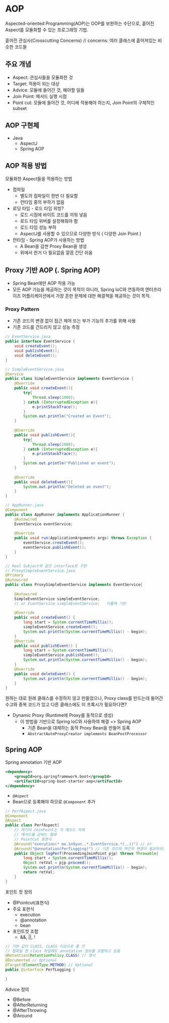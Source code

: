 # AOP

Aspected-oriented Programming(AOP)는 OOP를 보완하는 수단으로, 흩어진 Aspect를 모듈화할 수 있는 프로그래밍 기법.

흩어진 관심사(Crosscutting Concerns) // concerns: 여러 클래스에 흩어져있는 비슷한 코드들

## 주요 개념

* Aspect: 관심사들을 모듈화한 것
* Target: 적용이 되는 대상
* Advice: 모듈에 들어간 것, 해야할 일들
* Join Point: 메서드 실행 시점
* Point cut: 모듈에 들어간 것, 어디에 적용해야 하는지, Join Point의 구체적인 subset

## AOP 구현체

* Java
  * AspectJ
  * Spring AOP

## AOP 적용 방법

모듈화한 Aspect들을 적용하는 방법

* 컴파일
  * 별도의 컴파일이 한번 더 필요함
  * 런타임 중의 부하가 없음
* 로딩 타임 - 로드 타임 위빙?
  * 로드 시점에 바이트 코드를 끼워 넣음
  * 로드 타임 위버를 설정해줘야 함
  * 로드 타임 성능 부하
  * AspectJ를 사용할 수 있으므로 다양한 방식 ( 다양한 Join Point )
* 런타임 - Spring AOP가 사용하는 방법
  * A Bean을 감싼 Proxy Bean을 생성
  * 위에서 한거 다 필요없음 깔끔 간단 쉬움



## Proxy 기반 AOP (. Spring AOP)

* Spring Bean에만 AOP 적용 가능
* 모든 AOP 기능을 제공하는 것이 목적이 아니라, Spring IoC와 연동하여 엔터프라이즈 어플리케이션에서 가장 흔한 문제에 대한 해결책을 제공하는 것이 목적.

### Proxy Pattern

* 기존 코드의 변경 없이 접근 제어 또는 부가 기능의 추가를 위해 사용
* 기존 코드를 건드리지 않고 성능 측정

```java
// EventService.java
public interface EventService {
    void createEvent();
    void publishEvent();
    void deleteEvent();
}

// SimpleEventService.java
@Service
public class SimpleEventService implements EventService {
    @Override
    public void createEvent(){
        try{
            Thread.sleep(1000);
        } catch (InterruptedException e){
            e.printStackTrace();
        }
        System.out.println("Created an Event");
    }
    
    @Override
    public void publishEvent(){
        try{
            Thread.sleep(2000);
        } catch (InterruptedException e){
            e.printStackTrace();
        }
        System.out.println("Published an event");
    }
    
    @Override
    public void deleteEvent(){
        System.out.println("Deleted an event");
    }
}

// AppRunner.java
@Component
public class AppRunner implements ApplicationRunner {
    @Autowired
    EventService eventService;
    
    @Override
    public void run(ApplicationArguments args) throws Exception {
        eventService.createEvent();
        eventService.publishEvent();
    }
}
```

```java
// Real Subject와 같은 interface로 구현
// ProxySimpleEventService.java
@Primary
@Autowired
public class ProxySimpleEventService implements EventService{
    
    @Autowired
    SimpleEventService simpleEventService;
    // or EventService simpleEventService;   이름에 기반
    
    @Override
    public void createEvent() {
        long start = System.currentTimeMillis();
        simpleEventService.createEvent();
        System.out.println(System.currentTimeMillis() - begin);
    }
    @Override
    public void publishEvent() {
        long start = System.currentTimeMillis();
        simpleEventService.publishEvent();
        System.out.println(System.currentTimeMillis() - begin);
    }
    @Override
    public void deleteEvent() {
        System.out.println(System.currentTimeMillis() - begin);
    }
}
```

원하는 대로 원래 클래스를 수정하지 않고 만들었으나, Proxy class를 만드는데 들어간 수고와 중복 코드가 있고 다른 클래스에도 이 프록시가 필요하다면?

* Dynamic Proxy (Runtime에 Proxy를 동적으로 생성)
  * 이 방법을 기반으로 Spring IoC와 사용하여 해결 => Spring AOP
    * 기존 Bean을 대체하는 동적 Proxy Bean을 만들어 등록
    * `AbstractAutoProxyCreator implements BeanPostProcessor`

## Spring AOP

Spring annotation 기반 AOP

```xml
<dependency>
    <groupId>org.springframework.boot</groupId>
    <artifactId>spring-boot-starter-aop</artifactId>
</dependency>
```

* `@Aspect`
* Bean으로 등록해야 하므로 `@Component` 추가

```java
// PerfAspect.java
@Component
@Aspect
public class PerfAspect{
    // 여기서 JoinPoint는 각 메소드 자체
    // 메서드를 감싸는 형태
    // PointCut 표현식
    @Around("execution(* me.1n9yun..*.EventService.*(..))") // or
    @Around("@annotation(PerfLogging)") // 기존 코드의 약간의 변경이 필요하지만 매우 편리
    public Object logPerf(ProceedingJoinPoint pjp) throws Throwable{
        long start = System.currentTimeMillis();
        Object retVal = pjp.proceed();
        System.out.println(System.currentTimeMillis() - begin);
        return retVal;
    }
}
```

포인트 컷 정의

* @Pointcut(표현식)
* 주요 표현식
  * execution
  * @annotation
  * bean
* 포인트컷 조합
  * &&, ||, !

```java
// 기본 값이 CLASS, CLASS 이상으로 줄 것
// 컴파일 한 class 파일에도 annotation 정보를 포함하고 있음
@Retention(RetentionPolicy.CLASS) // 명시
@Documented // Optional
@Target(ElementType.METHOD) // Optional
public @interface PerfLogging {
    
}
```

Advice 정의

* @Before
* @AfterReturning
* @AfterThrowing
* @Around